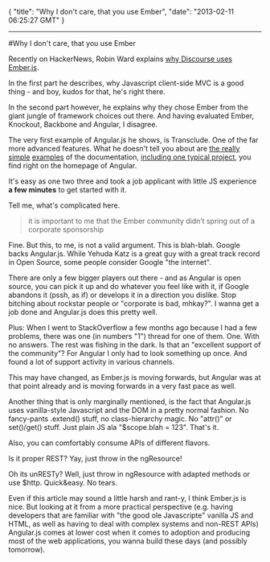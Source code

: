 {
  "title": "Why I don't care, that you use Ember",
  "date": "2013-02-11 06:25:27 GMT"
}

---

#Why I don't care, that you use Ember
<p>Recently on HackerNews, Robin Ward explains <a href="http://eviltrout.com/2013/02/10/why-discourse-uses-emberjs.html">why Discourse uses Ember.js</a>.</p>
<p>In the first part he describes, why Javascript client-side MVC is a good thing - and boy, kudos for that, he's right there.</p>
<p>In the second part however, he explains why they chose Ember from the giant jungle of framework choices out there.&nbsp;<span>And having evaluated Ember, Knockout, Backbone and Angular, I disagree.</span></p>
<p>The very first example of Angular.js he shows, is Transclude. One of the far more advanced features. What he doesn't tell you about are <a href="http://angularjs.org/#hello-html">the really simple</a> <a href="http://angularjs.org/#todo-html">examples</a> of the documentation, <a href="http://angularjs.org/#project-html">including one typical project</a>, you find right on the homepage of Angular.</p>
<p>It's easy as one two three and took a job applicant with little JS experience <strong>a few minutes</strong> to get started with it.</p>
<p>Tell me, what's complicated here.</p>
<p></p>
<blockquote>
<p><span>it is important to me that the Ember community didn&rsquo;t spring out of a corporate sponsorship</span></p>
</blockquote>
<p>Fine. But this, to me, is not a valid argument. This is blah-blah. Google backs Angular.js. While Yehuda Katz is a great guy with a great track record in Open Source, some people consider Google "the internet".</p>
<p>There are only a few bigger players out there - and as Angular is open source, you can pick it up and do whatever you feel like with it, if Google abandons it (pssh, as if) or develops it in a direction you dislike. Stop bitching about rockstar people or "corporate is bad, mhkay?". I wanna get a job done and Angular.js does this pretty well.</p>
<p>Plus: When I went to StackOverflow a few months ago because I had a few problems, there was one (in numbers "1") thread for one of them. One. With no answers. The rest was fishing in the dark. Is that an "excellent support of the community"? For Angular I only had to look something up once. And found a lot of support activity in various channels.</p>
<p>This may have changed, as Ember.js is moving forwards, but Angular was at that point already and is moving forwards in a very fast pace as well.</p>
<p>Another thing that is only marginally mentioned, is the fact that Angular.js uses vanilla-style Javascript and the DOM in a pretty normal fashion. No fancy-pants .extend() stuff, no class-hierarchy magic. No "attr()" or set()/get() stuff. Just plain JS ala "$scope.blah = 123". That's it.</p>
<p></p>
<p>Also, you can comfortably consume APIs of different flavors.</p>
<p>Is it proper REST? Yay, just throw in the ngResource!</p>
<p>Oh its unRESTy? Well, just throw in ngResource with adapted methods or use $http. Quick&amp;easy. No tears.</p>
<p></p>
<p>Even if this article may sound a little harsh and rant-y, I think Ember.js is nice. But looking at it from a more practical perspective (e.g. having developers that are familiar with "the good ole Javascripte" vanilla JS and HTML, as well as having to deal with complex systems and non-REST APIs) Angular.js comes at lower cost when it comes to adoption and producing most of the web applications, you wanna build these days (and possibly tomorrow).</p>
<p></p>
